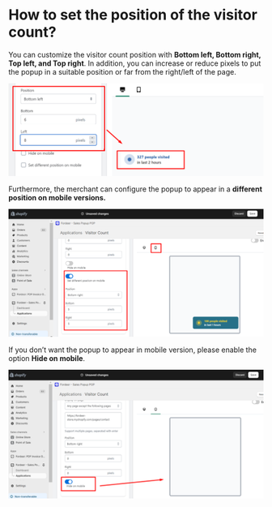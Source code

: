 # How to set the position of the visitor count?

You can customize the visitor count position with **Bottom left, Bottom right, Top left, and Top right**. In addition, you can increase or reduce pixels to put the popup in a suitable position or far from the right/left of the page.

![Screenshot_17.png](How%20to%20set%20the%20position%20of%20the%20visitor%20count%203f4aacfb49f04a0b8c1c03bbbfdeb82e/Screenshot_17.png)

Furthermore, the merchant can configure the popup to appear in a **different position on mobile versions.**

![Untitled](How%20to%20set%20the%20position%20of%20the%20visitor%20count%203f4aacfb49f04a0b8c1c03bbbfdeb82e/Untitled.png)

If you don’t want the popup to appear in mobile version, please enable the option **Hide on mobile**.

![Untitled](How%20to%20set%20the%20position%20of%20the%20visitor%20count%203f4aacfb49f04a0b8c1c03bbbfdeb82e/Untitled%201.png)